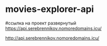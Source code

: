 # movies-explorer-api

#ссылка на проект развернутый
 https://api.serebrennikov.nomoredomains.icu/

http://api.serebrennikov.nomoredomains.icu/
